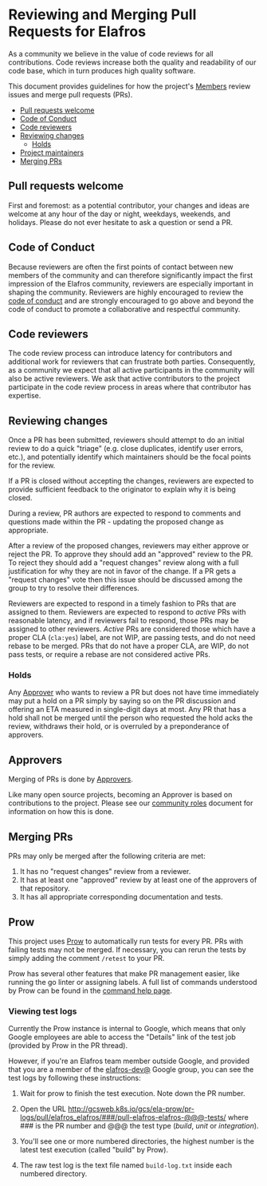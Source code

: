 # Reviewing and Merging Pull Requests for Elafros

As a community we believe in the value of code reviews for all contributions.
Code reviews increase both the quality and readability of our code base, which
in turn produces high quality software.

This document provides guidelines for how the project's
[Members](ROLES.md#member) review issues and merge pull requests (PRs).

*   [Pull requests welcome](#pull-requests-welcome)
*   [Code of Conduct](#code-of-conduct)
*   [Code reviewers](#code-reviewers)
*   [Reviewing changes](#reviewing-changes)
    *   [Holds](#holds)
*   [Project maintainers](#project-maintainers)
*   [Merging PRs](#merging-prs)

## Pull requests welcome

First and foremost: as a potential contributor, your changes and ideas are
welcome at any hour of the day or night, weekdays, weekends, and holidays.
Please do not ever hesitate to ask a question or send a PR.

## Code of Conduct

Because reviewers are often the first points of contact between new members of
the community and can therefore significantly impact the first impression of the
Elafros community, reviewers are especially important in shaping the community.
Reviewers are highly encouraged to review the [code of
conduct](CODE-OF-CONDUCT.md) and are strongly encouraged to go above and beyond
the code of conduct to promote a collaborative and respectful community.

## Code reviewers

The code review process can introduce latency for contributors and additional
work for reviewers that can frustrate both parties. Consequently, as a community
we expect that all active participants in the community will also be active
reviewers. We ask that active contributors to the project participate in the
code review process in areas where that contributor has expertise.

## Reviewing changes

Once a PR has been submitted, reviewers should attempt to do an initial review
to do a quick "triage" (e.g. close duplicates, identify user errors, etc.), and
potentially identify which maintainers should be the focal points for the
review.

If a PR is closed without accepting the changes, reviewers are expected to
provide sufficient feedback to the originator to explain why it is being closed.

During a review, PR authors are expected to respond to comments and questions
made within the PR - updating the proposed change as appropriate.

After a review of the proposed changes, reviewers may either approve or reject
the PR. To approve they should add an "approved" review to the PR. To reject
they should add a "request changes" review along with a full justification for
why they are not in favor of the change. If a PR gets a "request changes" vote
then this issue should be discussed among the group to try to resolve their
differences.

Reviewers are expected to respond in a timely fashion to PRs that are assigned
to them. Reviewers are expected to respond to *active* PRs with reasonable
latency, and if reviewers fail to respond, those PRs may be assigned to other
reviewers. *Active* PRs are considered those which have a proper CLA (`cla:yes`)
label, are not WIP, are passing tests, and do not need rebase to be merged. PRs
that do not have a proper CLA, are WIP, do not pass tests, or require a rebase
are not considered active PRs.

### Holds

Any [Approver](ROLES.md#approver) who wants to review a PR but does not have
time immediately may put a hold on a PR simply by saying so on the PR discussion
and offering an ETA measured in single-digit days at most. Any PR that has a
hold shall not be merged until the person who requested the hold acks the
review, withdraws their hold, or is overruled by a preponderance of approvers.

## Approvers

Merging of PRs is done by [Approvers](ROLES.md#approver).

Like many open source projects, becoming an Approver is based on contributions
to the project. Please see our [community roles](ROLES.md) document for
information on how this is done.

## Merging PRs

PRs may only be merged after the following criteria are met:

1.  It has no "request changes" review from a reviewer.
1.  It has at least one "approved" review by at least one of the approvers of
    that repository.
1.  It has all appropriate corresponding documentation and tests.

## Prow

This project uses
[Prow](https://github.com/kubernetes/test-infra/tree/master/prow) to
automatically run tests for every PR. PRs with failing tests may not be merged.
If necessary, you can rerun the tests by simply adding the comment `/retest` to
your PR.

Prow has several other features that make PR management easier, like running the
go linter or assigning labels. A full list of commands understood by Prow can be
found in the [command help
page](https://prow-internal.gcpnode.com/command-help?repo=elafros%2Felafros).

### Viewing test logs

Currently the Prow instance is internal to Google, which means that only Google
employees are able to access the "Details" link of the test job (provided by
Prow in the PR thread).

However, if you're an Elafros team member outside Google, and provided that you
are a member of the [elafros-dev@](https://groups.google.com/forum/#!forum/elafros-dev)
Google group, you can see the test logs by following these instructions:

1. Wait for prow to finish the test execution. Note down the PR number.

2. Open the URL http://gcsweb.k8s.io/gcs/ela-prow/pr-logs/pull/elafros_elafros/###/pull-elafros-elafros-@@@-tests/
where ### is the PR number and @@@ the test type (_build_, _unit_ or _integration_).

3. You'll see one or more numbered directories, the highest number is the latest
test execution (called "build" by Prow).

4. The raw test log is the text file named `build-log.txt` inside each numbered
directory.
